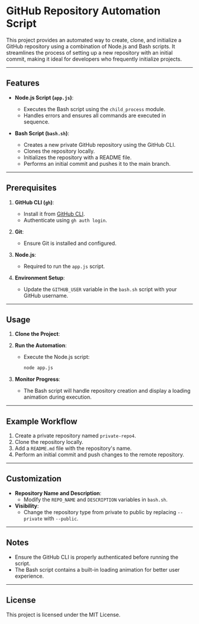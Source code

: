 # GitHub Repository Automation Script

This project provides an automated way to create, clone, and initialize a GitHub repository using a combination of Node.js and Bash scripts. It streamlines the process of setting up a new repository with an initial commit, making it ideal for developers who frequently initialize projects.

---

## Features

- **Node.js Script (`app.js`)**:
  - Executes the Bash script using the `child_process` module.
  - Handles errors and ensures all commands are executed in sequence.

- **Bash Script (`bash.sh`)**:
  - Creates a new private GitHub repository using the GitHub CLI.
  - Clones the repository locally.
  - Initializes the repository with a README file.
  - Performs an initial commit and pushes it to the main branch.

---

## Prerequisites

1. **GitHub CLI (`gh`)**:
   - Install it from [GitHub CLI](https://cli.github.com/).
   - Authenticate using `gh auth login`.

2. **Git**:
   - Ensure Git is installed and configured.

3. **Node.js**:
   - Required to run the `app.js` script.

4. **Environment Setup**:
   - Update the `GITHUB_USER` variable in the `bash.sh` script with your GitHub username.

---

## Usage

1. **Clone the Project**:
2. **Run the Automation**:
   - Execute the Node.js script:
     ```bash
     node app.js
     ```

3. **Monitor Progress**:
   - The Bash script will handle repository creation and display a loading animation during execution.

---

## Example Workflow

1. Create a private repository named `private-repo4`.
2. Clone the repository locally.
3. Add a `README.md` file with the repository's name.
4. Perform an initial commit and push changes to the remote repository.

---

## Customization

- **Repository Name and Description**:
  - Modify the `REPO_NAME` and `DESCRIPTION` variables in `bash.sh`.
- **Visibility**:
  - Change the repository type from private to public by replacing `--private` with `--public`.

---

## Notes

- Ensure the GitHub CLI is properly authenticated before running the script.
- The Bash script contains a built-in loading animation for better user experience.

---

## License

This project is licensed under the MIT License.

